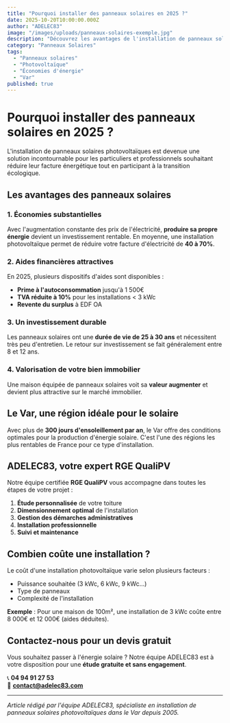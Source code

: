 ```yaml
---
title: "Pourquoi installer des panneaux solaires en 2025 ?"
date: 2025-10-20T10:00:00.000Z
author: "ADELEC83"
image: "/images/uploads/panneaux-solaires-exemple.jpg"
description: "Découvrez les avantages de l'installation de panneaux solaires photovoltaïques dans le Var : économies, écologie et indépendance énergétique."
category: "Panneaux Solaires"
tags:
  - "Panneaux solaires"
  - "Photovoltaïque"
  - "Économies d'énergie"
  - "Var"
published: true
---
```


# Pourquoi installer des panneaux solaires en 2025 ?

L'installation de panneaux solaires photovoltaïques est devenue une solution incontournable pour les particuliers et professionnels souhaitant réduire leur facture énergétique tout en participant à la transition écologique.

## Les avantages des panneaux solaires

### 1. Économies substantielles

Avec l'augmentation constante des prix de l'électricité, **produire sa propre énergie** devient un investissement rentable. En moyenne, une installation photovoltaïque permet de réduire votre facture d'électricité de **40 à 70%**.

### 2. Aides financières attractives

En 2025, plusieurs dispositifs d'aides sont disponibles :
- **Prime à l'autoconsommation** jusqu'à 1 500€
- **TVA réduite à 10%** pour les installations < 3 kWc
- **Revente du surplus** à EDF OA

### 3. Un investissement durable

Les panneaux solaires ont une **durée de vie de 25 à 30 ans** et nécessitent très peu d'entretien. Le retour sur investissement se fait généralement entre 8 et 12 ans.

### 4. Valorisation de votre bien immobilier

Une maison équipée de panneaux solaires voit sa **valeur augmenter** et devient plus attractive sur le marché immobilier.

## Le Var, une région idéale pour le solaire

Avec plus de **300 jours d'ensoleillement par an**, le Var offre des conditions optimales pour la production d'énergie solaire. C'est l'une des régions les plus rentables de France pour ce type d'installation.

## ADELEC83, votre expert RGE QualiPV

Notre équipe certifiée **RGE QualiPV** vous accompagne dans toutes les étapes de votre projet :

1. **Étude personnalisée** de votre toiture
2. **Dimensionnement optimal** de l'installation
3. **Gestion des démarches administratives**
4. **Installation professionnelle**
5. **Suivi et maintenance**

## Combien coûte une installation ?

Le coût d'une installation photovoltaïque varie selon plusieurs facteurs :
- Puissance souhaitée (3 kWc, 6 kWc, 9 kWc...)
- Type de panneaux
- Complexité de l'installation

**Exemple** : Pour une maison de 100m², une installation de 3 kWc coûte entre 8 000€ et 12 000€ (aides déduites).

## Contactez-nous pour un devis gratuit

Vous souhaitez passer à l'énergie solaire ? Notre équipe ADELEC83 est à votre disposition pour une **étude gratuite et sans engagement**.

📞 **04 94 91 27 53**  
📧 **contact@adelec83.com**

---

*Article rédigé par l'équipe ADELEC83, spécialiste en installation de panneaux solaires photovoltaïques dans le Var depuis 2005.*
